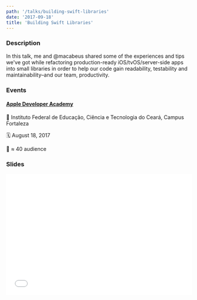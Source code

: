 ```yaml
---
path: '/talks/building-swift-libraries'
date: '2017-09-18'
title: 'Building Swift Libraries'
---
```


### Description

In this talk, me and @macabeus shared some of the experiences and tips we've got while refactoring production-ready iOS/tvOS/server-side apps into small libraries in order to help our code gain readability, testability and maintainability–and our team, productivity.

### Events

#### [Apple Developer Academy](http://developeracademy.ifce.edu.br/)

📍 Instituto Federal de Educação, Ciência e Tecnologia do Ceará, Campus Fortaleza

🗓️ August 18, 2017

👥 ≈ 40 audience

### Slides

<div style="left: 0; width: 100%; height: 0; position: relative; padding-bottom: 65.2103%;"><iframe src="//speakerdeck.com/player/d63fec638f7e4d2280cd543b62ad3113" style="border: 0; top: 0; left: 0; width: 100%; height: 100%; position: absolute;" allowfullscreen scrolling="no"></iframe></div>
